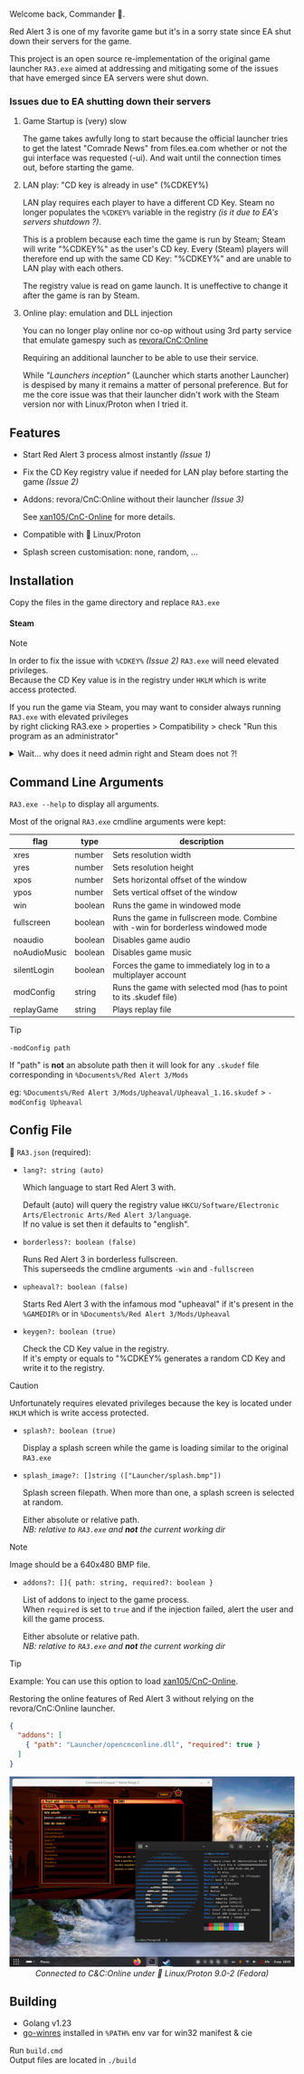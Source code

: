 Welcome back, Commander 🫡.

Red Alert 3 is one of my favorite game but it's in a sorry state since EA shut down their servers for the game.

This project is an open source re-implementation of the original game launcher `RA3.exe` aimed at addressing and mitigating some of the issues that have emerged since EA servers were shut down.

### Issues due to EA shutting down their servers

1. Game Startup is (very) slow

   The game takes awfully long to start because the official launcher tries to get the latest "Comrade News" from files.ea.com
   whether or not the gui interface was requested (-ui). And wait until the connection times out, before starting the game.

2. LAN play: "CD key is already in use" (%CDKEY%)

   LAN play requires each player to have a different CD Key.
   Steam no longer populates the `%CDKEY%` variable in the registry _(is it due to EA's servers shutdown ?)_.
  
   This is a problem because each time the game is run by Steam; Steam will write "%CDKEY%" as the user's CD key.
   Every (Steam) players will therefore end up with the same CD Key: "%CDKEY%" and are unable to LAN play with each others.

   The registry value is read on game launch. It is uneffective to change it after the game is ran by Steam.

3. Online play: emulation and DLL injection

   You can no longer play online nor co-op without using 3rd party service that emulate gamespy such as [revora/CnC:Online](https://cnc-online.net/en/)

   Requiring an additional launcher to be able to use their service.
 
   While _"Launchers inception"_ (Launcher which starts another Launcher) is despised by many it remains a matter of personal preference. 
   But for me the core issue was that their launcher didn't work with the Steam version nor with Linux/Proton when I tried it.

## Features

- Start Red Alert 3 process almost instantly _(Issue 1)_

- Fix the CD Key registry value if needed for LAN play before starting the game _(Issue 2)_

- Addons: revora/CnC:Online without their launcher _(Issue 3)_

  See [xan105/CnC-Online](https://github.com/xan105/CnC-Online) for more details.
  
- Compatible with 🐧 Linux/Proton

- Splash screen customisation: none, random, ...

## Installation

Copy the files in the game directory and replace `RA3.exe`

#### Steam

> [!NOTE]
> In order to fix the issue with `%CDKEY%` _(Issue 2)_ `RA3.exe` will need elevated privileges.<br/>
> Because the CD Key value is in the registry under `HKLM` which is write access protected.
>
> If you run the game via Steam, you may want to consider always running `RA3.exe` with elevated privileges<br/>
> by right clicking RA3.exe > properties > Compatibility > check "Run this program as an administrator"

<details><summary>Wait... why does it need admin right and Steam does not ?!</summary>
<br/>
Steam has its own windows service running in the background with system privileges (`steamservice.exe`) to do these kind of operations silently without the end user noticing.
</details>

## Command Line Arguments

`RA3.exe --help` to display all arguments.

Most of the orignal `RA3.exe` cmdline arguments were kept:

|flag|type|description|
|----|----|-----------|
|xres|number|Sets resolution width|
|yres|number|Sets resolution height|
|xpos|number|Sets horizontal offset of the window|
|ypos|number|Sets vertical offset of the window|
|win|boolean|Runs the game in windowed mode|
|fullscreen|boolean|Runs the game in fullscreen mode. Combine with -win for borderless windowed mode|
|noaudio|boolean|Disables game audio|
|noAudioMusic|boolean|Disables game music|
|silentLogin|boolean|Forces the game to immediately log in to a multiplayer account|
|modConfig|string|Runs the game with selected mod (has to point to its .skudef file)|
|replayGame|string|Plays replay file|

> [!TIP]
> `-modConfig path`
> 
> If "path" is **not** an absolute path then it will look for any `.skudef` file corresponding in `%Documents%/Red Alert 3/Mods`
>
> eg: `%Documents%/Red Alert 3/Mods/Upheaval/Upheaval_1.16.skudef` > `-modConfig Upheaval`

## Config File

📄 `RA3.json` (required): 

- `lang?: string (auto)`

  Which language to start Red Alert 3 with.

  Default (auto) will query the registry value `HKCU/Software/Electronic Arts/Electronic Arts/Red Alert 3/language`.<br/>
  If no value is set then it defaults to "english".

- `borderless?: boolean (false)`

  Runs Red Alert 3 in borderless fullscreen.<br/>
  This superseeds the cmdline arguments `-win` and `-fullscreen`
 
- `upheaval?: boolean (false)`

  Starts Red Alert 3 with the infamous mod "upheaval" if it's present in the `%GAMEDIR%` or in `%Documents%/Red Alert 3/Mods/Upheaval`

- `keygen?: boolean (true)`

  Check the CD Key value in the registry.<br/>
  If it's empty or equals to "%CDKEY% generates a random CD Key and write it to the registry.

> [!CAUTION]
> Unfortunately requires elevated privileges because the key is located under `HKLM` which is write access protected.

- `splash?: boolean (true)`

  Display a splash screen while the game is loading similar to the original `RA3.exe`

- `splash_image?: []string (["Launcher/splash.bmp"])`

  Splash screen filepath. When more than one, a splash screen is selected at random.

  Either absolute or relative path.<br/>
  _NB: relative to `RA3.exe` and **not** the current working dir_

> [!NOTE]
> Image should be a 640x480 BMP file.

- `addons?: []{ path: string, required?: boolean }`

  List of addons to inject to the game process.<br/>
  When `required` is set to `true` and if the injection failed, alert the user and kill the game process.

  Either absolute or relative path.<br/>
  _NB: relative to `RA3.exe` and **not** the current working dir_

> [!TIP]
> Example: You can use this option to load [xan105/CnC-Online](https://github.com/xan105/CnC-Online).
>
> Restoring the online features of Red Alert 3 without relying on the revora/CnC:Online launcher.

  ```json
  {
    "addons": [
      { "path": "Launcher/opencnconline.dll", "required": true }
    ]
  }
  ```

  <p align="center">
    <img src="https://github.com/xan105/RA3-Launcher/raw/main/screenshot/linux_proton.png">
    <em>Connected to C&C:Online under 🐧 Linux/Proton 9.0-2 (Fedora)</em>
  </p>

## Building

- Golang v1.23
- [go-winres](https://github.com/tc-hib/go-winres) installed in `%PATH%` env var for win32 manifest & cie

Run `build.cmd`<br/>
Output files are located in `./build`
